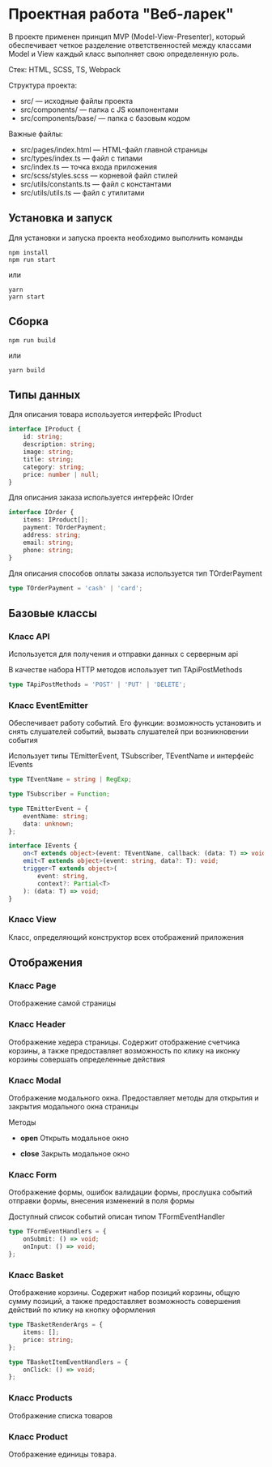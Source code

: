 # Проектная работа "Веб-ларек"

В проекте применен принцип MVP (Model-View-Presenter), который обеспечивает четкое разделение ответственностей между классами Model и View каждый класс выполняет свою определенную роль.

Стек: HTML, SCSS, TS, Webpack

Структура проекта:

- src/ — исходные файлы проекта
- src/components/ — папка с JS компонентами
- src/components/base/ — папка с базовым кодом

Важные файлы:

- src/pages/index.html — HTML-файл главной страницы
- src/types/index.ts — файл с типами
- src/index.ts — точка входа приложения
- src/scss/styles.scss — корневой файл стилей
- src/utils/constants.ts — файл с константами
- src/utils/utils.ts — файл с утилитами

## Установка и запуск

Для установки и запуска проекта необходимо выполнить команды

```
npm install
npm run start
```

или

```
yarn
yarn start
```

## Сборка

```
npm run build
```

или

```
yarn build
```

## Типы данных

Для описания товара используется интерфейс IProduct

```ts
interface IProduct {
	id: string;
	description: string;
	image: string;
	title: string;
	category: string;
	price: number | null;
}
```

Для описания заказа используется интерфейс IOrder

```ts
interface IOrder {
	items: IProduct[];
	payment: TOrderPayment;
	address: string;
	email: string;
	phone: string;
}
```

Для описания способов оплаты заказа используется тип TOrderPayment

```ts
type TOrderPayment = 'cash' | 'card';
```

## Базовые классы

### Класс **API**

Используется для получения и отправки данных с серверным api

В качестве набора HTTP методов использует тип TApiPostMethods

```ts
type TApiPostMethods = 'POST' | 'PUT' | 'DELETE';
```

### Класс **EventEmitter**

Обеспечивает работу событий. Его функции: возможность установить и снять слушателей событий, вызвать слушателей при возникновении события

Использует типы TEmitterEvent, TSubscriber, TEventName и интерфейс IEvents

```ts
type TEventName = string | RegExp;

type TSubscriber = Function;

type TEmitterEvent = {
	eventName: string;
	data: unknown;
};

interface IEvents {
	on<T extends object>(event: TEventName, callback: (data: T) => void): void;
	emit<T extends object>(event: string, data?: T): void;
	trigger<T extends object>(
		event: string,
		context?: Partial<T>
	): (data: T) => void;
}
```

### Класс **View**

Класс, определяющий конструктор всех отображений приложения

## Отображения

### Класс **Page**

Отображение самой страницы

### Класс **Header**

Отображение хедера страницы. Содержит отображение счетчика корзины, а также предоставляет возможность по клику на иконку корзины совершать определенные действия

### Класс **Modal**

Отображение модального окна. Предоставляет методы для открытия и закрытия модального окна страницы

Методы

- **open** Открыть модальное окно

- **close** Закрыть модальное окно

### Класс **Form**

Отображение формы, ошибок валидации формы, прослушка событий отправки формы, внесения изменений в поля формы

Доступный список событий описан типом TFormEventHandler

```ts
type TFormEventHandlers = {
	onSubmit: () => void;
	onInput: () => void;
};
```

### Класс **Basket**

Отображение корзины. Содержит набор позиций корзины, общую сумму позиций, а также предоставляет возможность совершения действий по клику на кнопку оформления

```ts
type TBasketRenderArgs = {
	items: [];
	price: string;
};

type TBasketItemEventHandlers = {
	onClick: () => void;
};
```

### Класс **Products**

Отображение списка товаров

### Класс **Product**

Отображение единицы товара.
